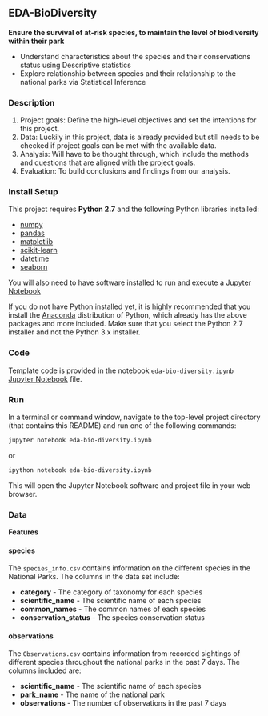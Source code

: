 ## EDA-BioDiversity

**Ensure the survival of at-risk species, to maintain the level of biodiversity within their park**
* Understand characteristics about the species and their conservations status using Descriptive statistics
* Explore relationship between species and their relationship to the national parks via Statistical Inference

### Description

1. Project goals: Define the high-level objectives and set the intentions for this project. 
2. Data: Luckily in this project, data is already provided but still needs to be checked if project goals can be met with the available data. 
3. Analysis: Will have to be thought through, which include the methods and questions that are aligned with the project goals. 
4. Evaluation: To build conclusions and findings from our analysis.


### Install Setup

This project requires **Python 2.7** and the following Python libraries installed:

- [numpy](http://www.numpy.org/)
- [pandas](http://pandas.pydata.org)
- [matplotlib](http://matplotlib.org/)
- [scikit-learn](http://scikit-learn.org/stable/)
- [datetime](https://docs.python.org/3/library/datetime.html)
- [seaborn](https://seaborn.pydata.org)

You will also need to have software installed to run and execute a [Jupyter Notebook](http://ipython.org/notebook.html)

If you do not have Python installed yet, it is highly recommended that you install the [Anaconda](http://continuum.io/downloads) distribution of Python, which already has the above packages and more included. Make sure that you select the Python 2.7 installer and not the Python 3.x installer.


### Code

Template code is provided in the notebook `eda-bio-diversity.ipynb` 
[Jupyter Notebook](https://github.com/YRohitha/EDA-BioDiversity/tree/main/scripts/eda-bio-diversity.ipynb) file.


### Run

In a terminal or command window, navigate to the top-level project directory (that contains this README) and run one of the following commands:

```bash
jupyter notebook eda-bio-diversity.ipynb
```
or
```bash
ipython notebook eda-bio-diversity.ipynb
```
This will open the Jupyter Notebook software and project file in your web browser.


### Data

**Features**

#### species

The `species_info.csv` contains information on the different species in the National Parks. The columns in the data set include:
- **category** - The category of taxonomy for each species
- **scientific_name** - The scientific name of each species
- **common_names** - The common names of each species
- **conservation_status** - The species conservation status

#### observations

The `Observations.csv` contains information from recorded sightings of different species throughout the national parks in the past 7 days. The columns included are:

- **scientific_name** - The scientific name of each species
- **park_name** - The name of the national park
- **observations** - The number of observations in the past 7 days
